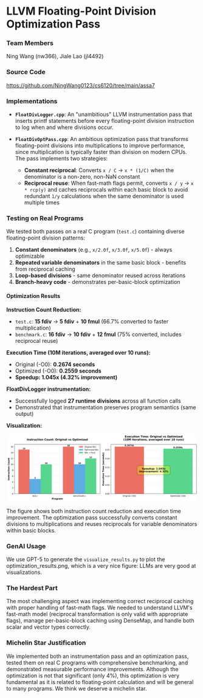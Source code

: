# LLVM Floating-Point Division Optimization Pass

### Team Members
Ning Wang (nw366), Jiale Lao (jl4492)

### Source Code
https://github.com/NingWang0123/cs6120/tree/main/assa7

### Implementations

- **`FloatDivLogger.cpp`**: An "unambitious" LLVM instrumentation pass that inserts printf statements before every floating-point division instruction to log when and where divisions occur. 

- **`FloatDivOptPass.cpp`**: An ambitious optimization pass that transforms floating-point divisions into multiplications to improve performance, since multiplication is typically faster than division on modern CPUs. The pass implements two strategies:
  - **Constant reciprocal**: Converts `x / C` → `x * (1/C)` when the denominator is a non-zero, non-NaN constant
  - **Reciprocal reuse**: When fast-math flags permit, converts `x / y` → `x * rcp(y)` and caches reciprocals within each basic block to avoid redundant `1/y` calculations when the same denominator is used multiple times

### Testing on Real Programs

We tested both passes on a real C program (`test.c`) containing diverse floating-point division patterns:

1. **Constant denominators** (e.g., `x/2.0f`, `x/3.0f`, `x/5.0f`) - always optimizable
2. **Repeated variable denominators** in the same basic block - benefits from reciprocal caching
3. **Loop-based divisions** - same denominator reused across iterations
4. **Branch-heavy code** - demonstrates per-basic-block optimization

#### Optimization Results

**Instruction Count Reduction:**
- `test.c`: **15 fdiv** → **5 fdiv** + **10 fmul** (66.7% converted to faster multiplication)
- `benchmark.c`: **16 fdiv** → **10 fdiv** + **12 fmul** (75% converted, includes reciprocal reuse)

**Execution Time (10M iterations, averaged over 10 runs):**
- Original (-O0): **0.2674 seconds**
- Optimized (-O0): **0.2559 seconds**
- **Speedup: 1.045x (4.32% improvement)**

**FloatDivLogger instrumentation:**
- Successfully logged **27 runtime divisions** across all function calls
- Demonstrated that instrumentation preserves program semantics (same output)

**Visualization:**

![Optimization Results](optimization_results.png)

The figure shows both instruction count reduction and execution time improvement. The optimization pass successfully converts constant divisions to multiplications and reuses reciprocals for variable denominators within basic blocks.

### GenAI Usage
We use GPT-5 to generate the `visualize_results.py` to plot the optimization_results.png, which is a very nice figure: LLMs are very good at visualizations.

### The Hardest Part

The most challenging aspect was implementing correct reciprocal caching with proper handling of fast-math flags. We needed to understand LLVM's fast-math model (reciprocal transformation is only valid with appropriate flags), manage per-basic-block caching using DenseMap, and handle both scalar and vector types correctly.

### Michelin Star Justification

We implemented both an instrumentation pass and an optimization pass, tested them on real C programs with comprehensive benchmarking, and demonstrated measurable performance improvements. Although the optimization is not that significant (only 4%), this optimization is very fundamental as it is related to floating-point calculation and will be general to many programs. We think we deserve a michelin star. 